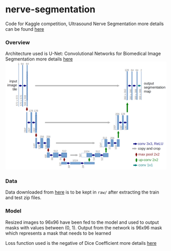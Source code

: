 # nerve-segmentation

Code for Kaggle competition, Ultrasound Nerve Segmentation more details can be found [here](https://www.kaggle.com/c/ultrasound-nerve-segmentation/data)

### Overview

Architecture used is U-Net: Convolutional Networks for Biomedical Image Segmentation more details [here](https://arxiv.org/pdf/1505.04597.pdf)
![Unet](https://github.com/4rshdeep/nerve-segmentation/blob/master/img/u-net-architecture.png)

### Data
Data downloaded from [here](https://www.kaggle.com/c/ultrasound-nerve-segmentation/data) is to be kept in ```raw/``` after extracting the train and test zip files.

### Model
Resized images to 96x96 have been fed to the model and used to output masks with values between (0, 1). Output from the network is 96x96 mask which represents a mask that needs to be learned

Loss function used is the negative of Dice Coefficient more details [here](https://en.wikipedia.org/wiki/S%C3%B8rensen%E2%80%93Dice_coefficient)

